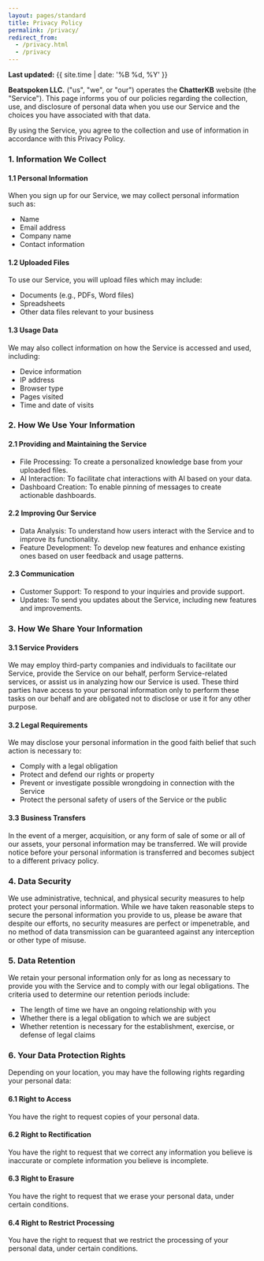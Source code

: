 ```yaml
---
layout: pages/standard
title: Privacy Policy
permalink: /privacy/
redirect_from:
  - /privacy.html
  - /privacy
---
```


**Last updated:** {{ site.time | date: '%B %d, %Y' }}

**Beatspoken LLC.** ("us", "we", or "our") operates the **ChatterKB** website (the "Service"). This page informs you of our policies regarding the collection, use, and disclosure of personal data when you use our Service and the choices you have associated with that data.

By using the Service, you agree to the collection and use of information in accordance with this Privacy Policy.

### 1. Information We Collect

#### 1.1 Personal Information
When you sign up for our Service, we may collect personal information such as:
- Name
- Email address
- Company name
- Contact information

#### 1.2 Uploaded Files
To use our Service, you will upload files which may include:
- Documents (e.g., PDFs, Word files)
- Spreadsheets
- Other data files relevant to your business

#### 1.3 Usage Data
We may also collect information on how the Service is accessed and used, including:
- Device information
- IP address
- Browser type
- Pages visited
- Time and date of visits

### 2. How We Use Your Information

#### 2.1 Providing and Maintaining the Service
- File Processing: To create a personalized knowledge base from your uploaded files.
- AI Interaction: To facilitate chat interactions with AI based on your data.
- Dashboard Creation: To enable pinning of messages to create actionable dashboards.

#### 2.2 Improving Our Service
- Data Analysis: To understand how users interact with the Service and to improve its functionality.
- Feature Development: To develop new features and enhance existing ones based on user feedback and usage patterns.

#### 2.3 Communication
- Customer Support: To respond to your inquiries and provide support.
- Updates: To send you updates about the Service, including new features and improvements.

### 3. How We Share Your Information

#### 3.1 Service Providers
We may employ third-party companies and individuals to facilitate our Service, provide the Service on our behalf, perform Service-related services, or assist us in analyzing how our Service is used. These third parties have access to your personal information only to perform these tasks on our behalf and are obligated not to disclose or use it for any other purpose.

#### 3.2 Legal Requirements
We may disclose your personal information in the good faith belief that such action is necessary to:
- Comply with a legal obligation
- Protect and defend our rights or property
- Prevent or investigate possible wrongdoing in connection with the Service
- Protect the personal safety of users of the Service or the public

#### 3.3 Business Transfers
In the event of a merger, acquisition, or any form of sale of some or all of our assets, your personal information may be transferred. We will provide notice before your personal information is transferred and becomes subject to a different privacy policy.

### 4. Data Security

We use administrative, technical, and physical security measures to help protect your personal information. While we have taken reasonable steps to secure the personal information you provide to us, please be aware that despite our efforts, no security measures are perfect or impenetrable, and no method of data transmission can be guaranteed against any interception or other type of misuse.

### 5. Data Retention

We retain your personal information only for as long as necessary to provide you with the Service and to comply with our legal obligations. The criteria used to determine our retention periods include:
- The length of time we have an ongoing relationship with you
- Whether there is a legal obligation to which we are subject
- Whether retention is necessary for the establishment, exercise, or defense of legal claims

### 6. Your Data Protection Rights

Depending on your location, you may have the following rights regarding your personal data:

#### 6.1 Right to Access
You have the right to request copies of your personal data.

#### 6.2 Right to Rectification
You have the right to request that we correct any information you believe is inaccurate or complete information you believe is incomplete.

#### 6.3 Right to Erasure
You have the right to request that we erase your personal data, under certain conditions.

#### 6.4 Right to Restrict Processing
You have the right to request that we restrict the processing of your personal data, under certain conditions.